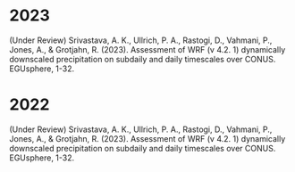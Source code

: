 2023
======
(Under Review) Srivastava, A. K., Ullrich, P. A., Rastogi, D., Vahmani, P., Jones, A., & Grotjahn, R. (2023). Assessment of WRF (v 4.2. 1) dynamically downscaled precipitation on subdaily and daily timescales over CONUS. EGUsphere, 1-32.

2022
======
(Under Review) Srivastava, A. K., Ullrich, P. A., Rastogi, D., Vahmani, P., Jones, A., & Grotjahn, R. (2023). Assessment of WRF (v 4.2. 1) dynamically downscaled precipitation on subdaily and daily timescales over CONUS. EGUsphere, 1-32.

